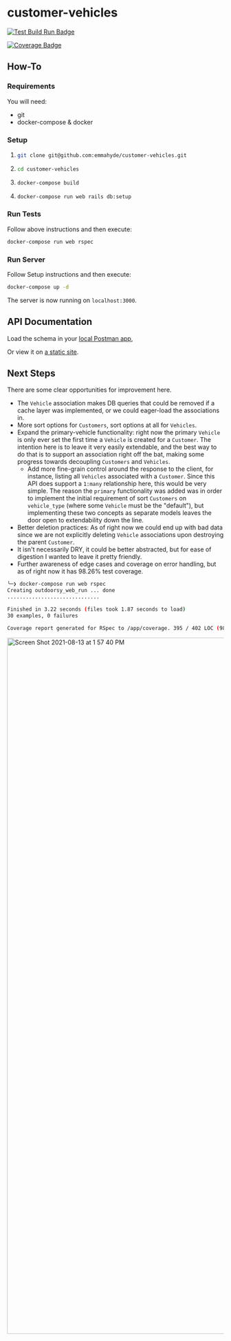 # customer-vehicles

[![Test Build Run Badge](https://github.com/emmahyde/customer-vehicles/actions/workflows/test_build.yml/badge.svg)](https://github.com/emmahyde/customer-vehicles/actions/workflows/test_build.yml)

[![Coverage Badge](https://emmahyde.github.io/customer-vehicles/badge.svg)](https://github.com/emmahyde/customer-vehicles)

## How-To
### Requirements
You will need:
- git
- docker-compose & docker

### Setup
1. ```bash
   git clone git@github.com:emmahyde/customer-vehicles.git
    ```
1. ```bash
   cd customer-vehicles
   ```
1. ```bash
   docker-compose build
   ```
1. ```bash
   docker-compose run web rails db:setup
   ```

### Run Tests
Follow above instructions and then execute:
```bash
docker-compose run web rspec
```

### Run Server
Follow Setup instructions and then execute:
```bash
docker-compose up -d
```
The server is now running on `localhost:3000`.

## API Documentation
Load the schema in your [local Postman app](https://www.getpostman.com/collections/23285f6fa95c2b469be1),

Or view it on [a static site](https://documenter.getpostman.com/view/2221299/Tzz7PJU3#c0221860-a558-4d65-a9b4-02463d06aecf).

## Next Steps
There are some clear opportunities for improvement here.
- The `Vehicle` association makes DB queries that could be removed if a cache layer was implemented, or we could eager-load the associations in.
- More sort options for `Customers`, sort options at all for `Vehicles`.
- Expand the primary-vehicle functionality: right now the primary `Vehicle` is only ever set the first time a `Vehicle` is created for a `Customer`. The intention here is to leave it very easily extendable, and the best way to do that is to support an association right off the bat, making some progress towards decoupling `Customers` and `Vehicles`.
    - Add more fine-grain control around the response to the client, for instance, listing all `Vehicles` associated with a `Customer`. Since this API does support a `1:many` relationship here, this would be very simple. The reason the `primary` functionality was added was in order to implement the initial requirement of sort `Customers` on `vehicle_type` (where some `Vehicle` must be the "default"), but implementing these two concepts as separate models leaves the door open to extendability down the line.
- Better deletion practices: As of right now we could end up with bad data since we are not explicitly deleting `Vehicle` associations upon destroying the parent `Customer`.
- It isn't necessarily DRY, it could be better abstracted, but for ease of digestion I wanted to leave it pretty friendly.
- Further awareness of edge cases and coverage on error handling, but as of right now it has 98.26% test coverage.
```bash
╰─❯ docker-compose run web rspec
Creating outdoorsy_web_run ... done
..............................

Finished in 3.22 seconds (files took 1.87 seconds to load)
30 examples, 0 failures

Coverage report generated for RSpec to /app/coverage. 395 / 402 LOC (98.26%) covered.
```
<img width="1618" alt="Screen Shot 2021-08-13 at 1 57 40 PM" src="https://user-images.githubusercontent.com/8183738/129400856-8d5c4590-a53b-478a-92f3-57255a9953cc.png">
